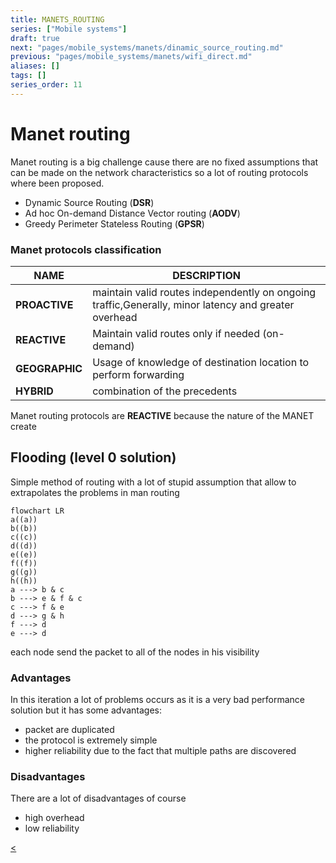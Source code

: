 ```yaml
---
title: MANETS_ROUTING
series: ["Mobile systems"]
draft: true
next: "pages/mobile_systems/manets/dinamic_source_routing.md"
previous: "pages/mobile_systems/manets/wifi_direct.md"
aliases: []
tags: []
series_order: 11
---
```


# Manet routing

Manet routing is a big challenge cause there are no fixed assumptions that can be made on the network characteristics so a lot of routing protocols where been proposed.

- Dynamic Source Routing (**DSR**)
- Ad hoc On-demand Distance Vector routing (**AODV**)
- Greedy Perimeter Stateless Routing (**GPSR**)

### Manet protocols classification

| **NAME**       | DESCRIPTION                                                                                          |
| -------------- | ---------------------------------------------------------------------------------------------------- |
| **PROACTIVE**  | maintain valid routes independently on ongoing traffic,Generally, minor latency and greater overhead |
| **REACTIVE**   | Maintain valid routes only if needed (on-demand)                                                     |
| **GEOGRAPHIC** | Usage of knowledge of destination location to perform forwarding                                     |
| **HYBRID**     | combination of the precedents                                                                        |

Manet routing protocols are **REACTIVE** because the nature of the MANET create

## Flooding (level 0 solution)

Simple method of routing with a lot of stupid assumption that allow to extrapolates the problems in man routing

```mermaid
flowchart LR
a((a))
b((b))
c((c))
d((d))
e((e))
f((f))
g((g))
h((h))
a ---> b & c
b ---> e & f & c
c ---> f & e
d ---> g & h
f ---> d
e ---> d
```

each node send the packet to all of the nodes in his visibility

### Advantages

In this iteration a lot of problems occurs as it is a very bad performance solution but it has some advantages:

- packet are duplicated
- the protocol is extremely simple
- higher reliability due to the fact that multiple paths are discovered

### Disadvantages

There are a lot of disadvantages of course

- high overhead
- low reliability

[<](pages/mobile_systems/manets/wifi_direct.md)
